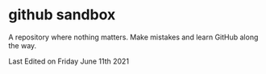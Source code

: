 # github sandbox
A repository where nothing matters. Make mistakes and learn GitHub along the way.

Last Edited on Friday June 11th 2021
